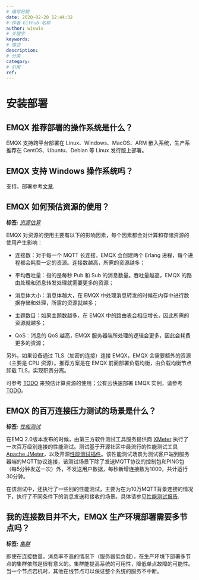 ```yaml
---
# 编写日期
date: 2020-02-20 12:44:32
# 作者 Github 名称
author: wivwiv
# 关键字
keywords:
# 描述
description:
# 分类
category:
# 引用
ref:
---
```


# 安装部署
## EMQX 推荐部署的操作系统是什么？


EMQX 支持跨平台部署在 Linux、Windows、MacOS、ARM 嵌入系统，生产系推荐在 CentOS、Ubuntu、Debian 等 Linux 发行版上部署。




## EMQX 支持 Windows 操作系统吗？


支持。部署参考[文章](https://www.jianshu.com/p/e5cf0c1fd55c).




## EMQX 如何预估资源的使用？

**标签:** [*资源估算*](tags.md#资源估算)


EMQX 对资源的使用主要有以下的影响因素，每个因素都会对计算和存储资源的使用产生影响：

- 连接数：对于每一个 MQTT 长连接，EMQX 会创建两个 Erlang 进程，每个进程都会耗费一定的资源。连接数越高，所需的资源越多；

- 平均吞吐量：指的是每秒 Pub 和 Sub 的消息数量。吞吐量越高，EMQX 的路由处理和消息转发处理就需要更多的资源；

- 消息体大小：消息体越大，在 EMQX 中处理消息转发的时候在内存中进行数据存储和处理，所需的资源就越多；

- 主题数目：如果主题数越多，在 EMQX 中的路由表会相应增长，因此所需的资源就越多；

- QoS：消息的 QoS 越高，EMQX 服务器端所处理的逻辑会更多，因此会耗费更多的资源；

另外，如果设备通过 TLS（加密的连接）连接 EMQX，EMQX 会需要额外的资源（主要是 CPU 资源）。推荐方案是在 EMQX 前面部署负载均衡，由负载均衡节点卸载 TLS，实现职责分离。

可参考 [TODO](https://www.emqx.io) 来预估计算资源的使用；公有云快速部署 EMQX 实例，请参考[TODO](https://www.emqx.io)。




## EMQX 的百万连接压力测试的场景是什么？

**标签:** [*性能测试*](tags.md#性能测试)


在EMQ 2.0版本发布的时候，由第三方软件测试工具服务提供商 [XMeter](https://www.xmeter.net) 执行了一次百万级别连接的性能测试。测试基于开源社区中最流行的性能测试工具 [Apache JMeter](https://jmeter.apache.org/)，以及开源[性能测试插件](https://github.com/emqx/mqtt-jmeter)。该性能测试场景为测试客户端到服务器端的MQTT协议连接，该测试场景下除了发送MQTT协议的控制包和PING包（每5分钟发送一次）外，不发送用户数据，每秒新增连接数为1000，共计运行30分钟。

在该测试中，还执行了一些别的性能测试，主要为在为10万MQTT背景连接的情况下，执行了不同条件下的消息发送和接收的场景。具体请参见[性能测试报告](https://media.readthedocs.org/pdf/emq-xmeter-benchmark-cn/latest/emq-xmeter-benchmark-cn.pdf).




## 我的连接数目并不大，EMQX 生产环境部署需要多节点吗？

**标签:** [*集群*](tags.md#集群)


即使在连接数量，消息率不高的情况下（服务器低负载），在生产环境下部署多节点的集群依然是很有意义的。集群能提高系统的可用性，降低单点故障的可能性。当一个节点宕机时，其他在线节点可以保证整个系统的服务不中断。
